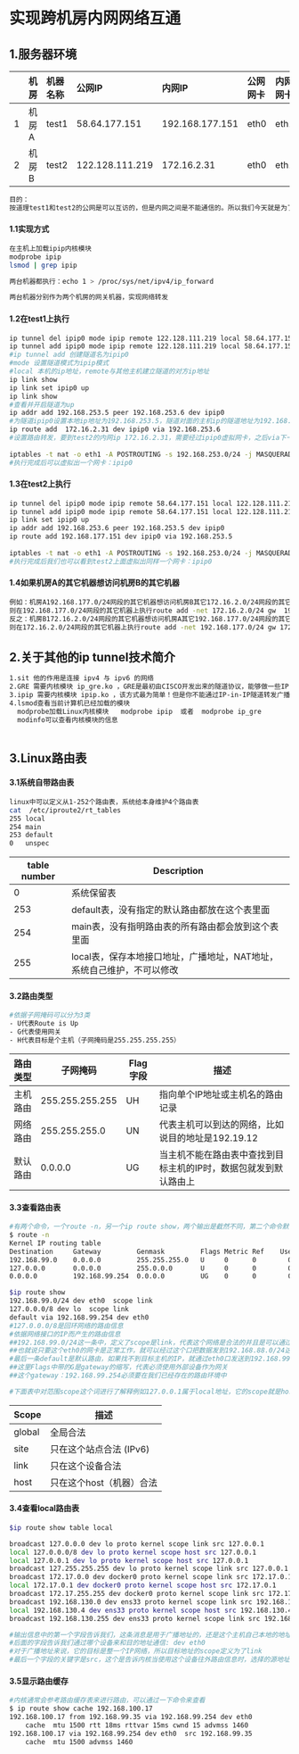 # 实现跨机房内网网络互通

## 1.服务器环境

|      | 机房  | 机器名称 | 公网IP          | 内网IP          | 公网网卡 | 内网网卡 | 系统    | 隧道虚拟ip    |
| :--- | :---- | :------- | :-------------- | :-------------- | :------- | :------- | :------ | :------------ |
| 1    | 机房A | test1    | 58.64.177.151   | 192.168.177.151 | eth0     | eth1     | centos7 | 192.168.253.5 |
| 2    | 机房B | test2    | 122.128.111.219 | 172.16.2.31     | eth0     | eth1     | centos7 | 192.168.253.6 |

```sh
目的：
按道理test1和test2的公网是可以互访的，但是内网之间是不能通信的。所以我们今天就是为了实现他们两个内网之间可以互通甚至是两个机房的内网都可以互通。
```

#### 1.1实现方式

```sh
在主机上加载ipip内核模块
modprobe ipip
lsmod | grep ipip

两台机器都执行：echo 1 > /proc/sys/net/ipv4/ip_forward

两台机器分别作为两个机房的网关机器，实现网络转发
```

#### 1.2在test1上执行

```sh
ip tunnel del ipip0 mode ipip remote 122.128.111.219 local 58.64.177.151 ttl 255
ip tunnel add ipip0 mode ipip remote 122.128.111.219 local 58.64.177.151 ttl 255
#ip tunnel add 创建隧道名为ipip0
#mode 设置隧道模式为ipip模式
#local 本机的ip地址，remote与其他主机建立隧道的对方ip地址
ip link show
ip link set ipip0 up
ip link show
#查看并开启隧道为up
ip addr add 192.168.253.5 peer 192.168.253.6 dev ipip0
#为隧道ipip0设置本地ip地址为192.168.253.5，隧道对面的主机ip的隧道地址为192.168.253.6
ip route add  172.16.2.31 dev ipip0 via 192.168.253.6
#设置路由转发，要到test2的内网ip 172.16.2.31，需要经过ipip0虚拟网卡，之后via下一跳为192.168.253.6
 
iptables -t nat -o eth1 -A POSTROUTING -s 192.168.253.0/24 -j MASQUERADE
#执行完成后可以虚拟出一个网卡：ipip0
```

#### 1.3在test2上执行

```sh
ip tunnel del ipip0 mode ipip remote 58.64.177.151 local 122.128.111.219 ttl 255
ip tunnel add ipip0 mode ipip remote 58.64.177.151 local 122.128.111.219 ttl 255
ip link set ipip0 up
ip addr add 192.168.253.6 peer 192.168.253.5 dev ipip0
ip route add 192.168.177.151 dev ipip0 via 192.168.253.5
 
iptables -t nat -o eth1 -A POSTROUTING -s 192.168.253.0/24 -j MASQUERADE
#执行完成后我们也可以看到test2上面虚拟出同样一个网卡：ipip0
```

#### 1.4如果机房A的其它机器想访问机房B的其它机器

```sh
例如：机房A192.168.177.0/24网段的其它机器想访问机房B其它172.16.2.0/24网段的其它机器
则在192.168.177.0/24网段的其它机器上执行route add -net 172.16.2.0/24 gw  192.168.177.151 就可以了
反之：机房B172.16.2.0/24网段的其它机器想访问机房A其它192.168.177.0/24网段的其它机器
则在172.16.2.0/24网段的其它机器上执行route add -net 192.168.177.0/24 gw 172.16.2.31 就可以了，这样两台机器就可以互访了
```

## 2.关于其他的ip tunnel技术简介

```sh
1.sit 他的作用是连接 ipv4 与 ipv6 的网络
2.GRE 需要内核模块 ip_gre.ko ，GRE是最初由CISCO开发出来的隧道协议，能够做一些IP-in-IP隧道做不到的事情。比如，你可以使用GRE隧道传输多播数据包和IPv6数据包。
3.ipip 需要内核模块 ipip.ko ，该方式最为简单！但是你不能通过IP-in-IP隧道转发广播或者IPv6数据包。你只是连接了两个一般情况下无法直接通讯的IPv4网络而已。至于兼容性，这部分代码已经有很长一段历史了，它的兼容性可以上溯到1.3版的内核。据网上查到信息，Linux的IP-in-IP隧道不能与其他操作系统或路由器互相通讯。它很简单，也很有效。
4.lsmod查看当前计算机已经加载的模块
  modprobe加载Linux内核模块	modprobe ipip  或者  modprobe ip_gre
  modinfo可以查看内核模块的信息
  
```

## 3.Linux路由表

#### 3.1系统自带路由表

```sh
linux中可以定义从1-252个路由表，系统给本身维护4个路由表
cat  /etc/iproute2/rt_tables
255	local
254	main
253	default
0	unspec
```

| table number | Description                                                  |
| ------------ | ------------------------------------------------------------ |
| 0            | 系统保留表                                                   |
| 253          | default表，没有指定的默认路由都放在这个表里面                |
| 254          | main表，没有指明路由表的所有路由都会放到这个表里面           |
| 255          | local表，保存本地接口地址，广播地址，NAT地址，系统自己维护，不可以修改 |

#### 3.2路由类型

```sh
#依据子网掩码可以分为3类
- U代表Route is Up
- G代表使用网关
- H代表目标是个主机（子网掩码是255.255.255.255）
```

| 路由类型 | 子网掩码        | Flag字段 | 描述                                                         |
| -------- | --------------- | -------- | ------------------------------------------------------------ |
| 主机路由 | 255.255.255.255 | UH       | 指向单个IP地址或主机名的路由记录                             |
| 网络路由 | 255.255.255.0   | UN       | 代表主机可以到达的网络，比如说目的地址是192.19.12            |
| 默认路由 | 0.0.0.0         | UG       | 当主机不能在路由表中查找到目标主机的IP时，数据包就发到默认路由上 |

#### 3.3查看路由表

```sh
#有两个命令，一个route -n，另一个ip route show，两个输出是截然不同，第二个命令默认显示main路由表的内容
$ route -n
Kernel IP routing table
Destination     Gateway         Genmask         Flags Metric Ref    Use Iface
192.168.99.0    0.0.0.0         255.255.255.0   U     0      0        0 eth0
127.0.0.0       0.0.0.0         255.0.0.0       U     0      0        0 lo
0.0.0.0         192.168.99.254  0.0.0.0         UG    0      0        0 eth0

$ip route show
192.168.99.0/24 dev eth0  scope link 
127.0.0.0/8 dev lo  scope link 
default via 192.168.99.254 dev eth0
#127.0.0.0/8是回环网络的路由信息
#依据网络接口的IP而产生的路由信息
##192.168.99.0/24这一条中，定义了scope是link，代表这个网络是合法的并且是可以通过eth0这个口连通的
##也就说只要这个eth0的网卡是正常工作，就可以经过这个口把数据发到192.168.88.0/24这个网段的任何IP地址
#最后一条default是默认路由，如果找不到目标主机的IP，就通过eth0口发送到192.168.99.254地址
##这里Flags中带的G是gateway的缩写，代表必须使用外部设备作为网关
##这个gateway：192.168.99.254必须要在我们已经存在的路由环境中
```

```bash
#下面表中对范围scope这个词进行了解释例如127.0.0.1属于local地址，它的scope就是host，物理网卡分配了一个  地址192.168.130.5，这个地址就是属于global的
```

| Scope  | 描述                     |
| ------ | ------------------------ |
| global | 全局合法                 |
| site   | 只在这个站点合法 (IPv6)  |
| link   | 只在这个设备合法         |
| host   | 只在这个host（机器）合法 |

#### 3.4查看local路由表

```sh
$ip route show table local

broadcast 127.0.0.0 dev lo proto kernel scope link src 127.0.0.1 
local 127.0.0.0/8 dev lo proto kernel scope host src 127.0.0.1 
local 127.0.0.1 dev lo proto kernel scope host src 127.0.0.1 
broadcast 127.255.255.255 dev lo proto kernel scope link src 127.0.0.1 
broadcast 172.17.0.0 dev docker0 proto kernel scope link src 172.17.0.1 
local 172.17.0.1 dev docker0 proto kernel scope host src 172.17.0.1 
broadcast 172.17.255.255 dev docker0 proto kernel scope link src 172.17.0.1 
broadcast 192.168.130.0 dev ens33 proto kernel scope link src 192.168.130.4 
local 192.168.130.4 dev ens33 proto kernel scope host src 192.168.130.4 
broadcast 192.168.130.255 dev ens33 proto kernel scope link src 192.168.130.4

#输出信息中的第一个字段告诉我们，这条消息是用于广播地址的，还是这个主机自己本地的地址（local）
#后面的字段告诉我们通过哪个设备来和目的地址通信: dev eth0
#对于广播地址来说，它的目标是整一个IP网络，所以目标地址的scope定义为了link
#最后一个字段的关键字是src，这个是告诉内核当使用这个设备往外路由信息时，选择的源地址是哪个
```

#### 3.5显示路由缓存

```sh
#内核通常会参考路由缓存表来进行路由，可以通过一下命令来查看
$ ip route show cache 192.168.100.17
192.168.100.17 from 192.168.99.35 via 192.168.99.254 dev eth0 
    cache  mtu 1500 rtt 18ms rttvar 15ms cwnd 15 advmss 1460
192.168.100.17 via 192.168.99.254 dev eth0  src 192.168.99.35 
    cache  mtu 1500 advmss 1460
```































